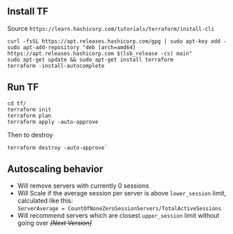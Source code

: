 ## Install TF
Source
`https://learn.hashicorp.com/tutorials/terraform/install-cli`

```
curl -fsSL https://apt.releases.hashicorp.com/gpg | sudo apt-key add -
sudo apt-add-repository "deb [arch=amd64] https://apt.releases.hashicorp.com $(lsb_release -cs) main"
sudo apt-get update && sudo apt-get install terraform
terraform -install-autocomplete
```

## Run TF
```
cd tf/
terraform init
terraform plan
terraform apply -auto-approve
```
Then to destroy
```
terraform destroy -auto-approve`
```

## Autoscaling behavior
* Will remove servers with currently 0 sessions
* Will Scale if the average session per server is above `lower_session` limit, calculated like this:\
`ServerAverage = CountOfNoneZeroSessionServers/TotalActiveSessions`
* Will recommend servers which are closest `upper_session` limit without going over ~~*[Next Version]*~~
